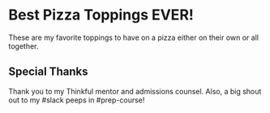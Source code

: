 # Best Pizza Toppings EVER!
These are my favorite toppings to have on a pizza either on their own or all together.
## Special Thanks
Thank you to my Thinkful mentor and admissions counsel. Also, a big shout out to my #slack peeps in #prep-course!
